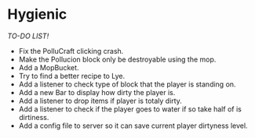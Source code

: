 Hygienic
========


*TO-DO LIST!* 

- Fix the PolluCraft clicking crash.
- Make the Pollucion block only be destroyable using the mop.
- Add a MopBucket.
- Try to find a better recipe to Lye.
- Add a listener to check type of block that the player is standing on.
- Add a new Bar to display how dirty the player is.
- Add a listener to drop items if player is totaly dirty.
- Add a listener to check if the player goes to water if so take half of is dirtiness.
- Add a config file to server so it can save current player dirtyness level.
